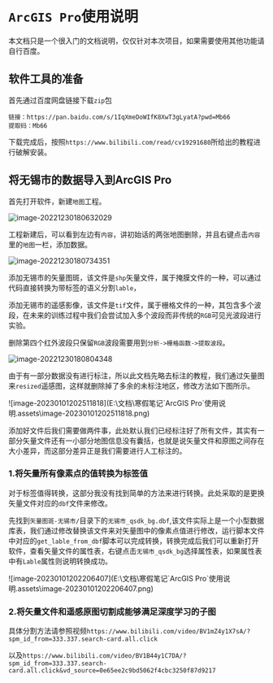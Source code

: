 # `ArcGIS Pro`使用说明

​	本文档只是一个很入门的文档说明，仅仅针对本次项目，如果需要使用其他功能请自行百度。

## 软件工具的准备

首先通过百度网盘链接下载`zip`包

```
链接：https://pan.baidu.com/s/1IqXmeDoWIfK8XwT3gLyatA?pwd=Mb66 
提取码：Mb66 
```

下载完成后，按照`https://www.bilibili.com/read/cv19291680`所给出的教程进行破解安装。

## 将无锡市的数据导入到ArcGIS Pro

首先打开软件，新建`地图`工程。

![image-20221230180632029](C:\Users\anderien\AppData\Roaming\Typora\typora-user-images\image-20221230180632029.png)

​	工程新建后，可以看到左边有`内容`，讲初始话的两张地图删除，并且右键点击`内容`里的`地图`一栏，添加数据。

![image-20221230180734351](C:\Users\anderien\AppData\Roaming\Typora\typora-user-images\image-20221230180734351.png)

​	添加无锡市的矢量图斑，该文件是`shp`矢量文件，属于掩膜文件的一种，可以通过代码直接转换为带标签的语义分割`lable`，

​	添加无锡市的遥感影像，该文件是`tif`文件，属于栅格文件的一种，其包含多个波段，在未来的训练过程中我们会尝试加入多个波段而非传统的`RGB`可见光波段进行实验。

删除第四个红外波段只保留`RGB`波段需要用到`分析->栅格函数->提取波段`。



![image-20221230180804348](C:\Users\anderien\AppData\Roaming\Typora\typora-user-images\image-20221230180804348.png)

​	由于有一部分数据没有进行标注，所以此文档先略去标注的教程，我们通过矢量图来`resized`遥感图，这样就删除掉了多余的未标注地区，修改方法如下图所示。

![image-20230101202511818](E:\文档\寒假笔记\`ArcGIS Pro`使用说明.assets\image-20230101202511818.png)

添加好文件后我们需要做两件事，此处默认我们已经标注好了所有文件，其实有一部分矢量文件还有一小部分地图信息没有囊括，也就是说矢量文件和原图之间存在大小差异，而这部分差异正是我们需要进行人工标注的。

### 1.将矢量所有像素点的值转换为标签值

​	对于标签值得转换，这部分我没有找到简单的方法来进行转换。此处采取的是更换矢量文件对应的`dbf`文件来修改。

先找到`矢量图斑-无锡市/`目录下的`无锡市_qsdk_bg.dbf`,该文件实际上是一个小型数据库表，我们通过修改替换该文件来对矢量图中的像素点值进行修改，运行脚本文件中对应的`get_lable_from_dbf`脚本可以完成转换，转换完成后我们可以重新打开软件，查看矢量文件的属性表，右键点击`无锡市_qsdk_bg`选择属性表，如果属性表中有`Lable`属性则说明转换成功。

![image-20230101202206407](E:\文档\寒假笔记\`ArcGIS Pro`使用说明.assets\image-20230101202206407.png)

### 2.将矢量文件和遥感原图切割成能够满足深度学习的子图

​	具体分割方法请参照视频`https://www.bilibili.com/video/BV1mZ4y1X7sA/?spm_id_from=333.337.search-card.all.click`

以及`https://www.bilibili.com/video/BV1B44y1C7DA/?spm_id_from=333.337.search-card.all.click&vd_source=0e65ee2c9bd5062f4cbc3250f87d9217`

























